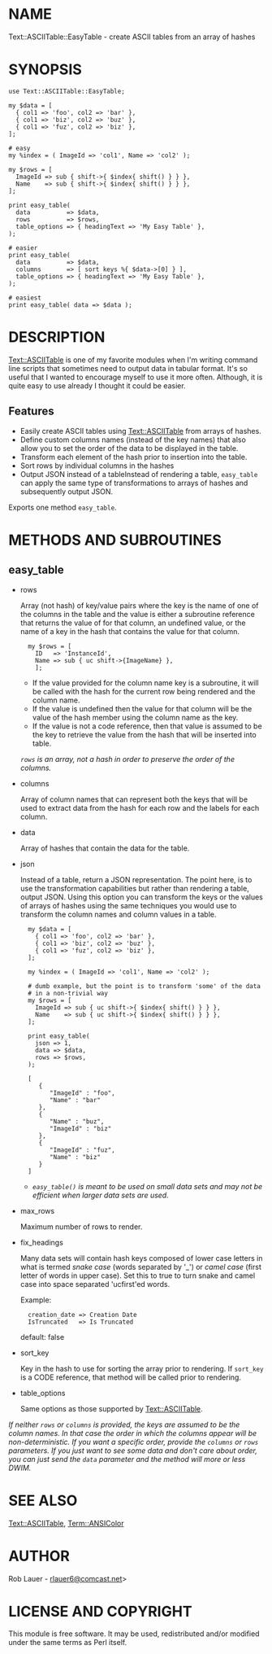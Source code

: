 # NAME

Text::ASCIITable::EasyTable - create ASCII tables from an array of hashes

# SYNOPSIS

    use Text::ASCIITable::EasyTable;

    my $data = [
      { col1 => 'foo', col2 => 'bar' },
      { col1 => 'biz', col2 => 'buz' },
      { col1 => 'fuz', col2 => 'biz' },
    ];

    # easy
    my %index = ( ImageId => 'col1', Name => 'col2' );

    my $rows = [
      ImageId => sub { shift->{ $index{ shift() } } },
      Name    => sub { shift->{ $index{ shift() } } },
    ];
    
    print easy_table(
      data          => $data,
      rows          => $rows,
      table_options => { headingText => 'My Easy Table' },
    );

    # easier 
    print easy_table(
      data          => $data,
      columns       => [ sort keys %{ $data->[0] } ],
      table_options => { headingText => 'My Easy Table' },
    );
    
    # easiest 
    print easy_table( data => $data );

# DESCRIPTION

[Text::ASCIITable](https://metacpan.org/pod/Text%3A%3AASCIITable) is one of my favorite modules when I'm writing
command line scripts that sometimes need to output data in tabular
format. It's so useful that I wanted to encourage myself to use it
more often. Although, it is quite easy to use already I thought it
could be easier.

## Features

- Easily create ASCII tables using [Text::ASCIITable](https://metacpan.org/pod/Text%3A%3AASCIITable) from
arrays of hashes.
- Define custom columns names (instead of the key names) that
also allow you to set the order of the data to be displayed in the table.
- Transform each element of the hash prior to insertion into the table.
- Sort rows by individual columns in the hashes
- Output JSON instead of a tableInstead of rendering a table, `easy_table` can apply the same type of
transformations to arrays of hashes and subsequently output JSON.

Exports one method `easy_table`. 

# METHODS AND SUBROUTINES

## easy\_table

- rows

    Array (not hash) of key/value pairs where the key is the name of one
    of the columns in the table and the value is either a subroutine
    reference that returns the value of for that column, an undefined value, or the
    name of a key in the hash that contains the value for that column.

        my $rows = [
          ID   => 'InstanceId',
          Name => sub { uc shift->{ImageName} },
          ];

    - If the value provided for the column name key is a subroutine, it will
    be called with the hash for the current row being rendered and the
    column name.
    - If the value is undefined then the value for that column
    will be the value of the hash member using the column name as the key.
    - If the value is not a code reference, then that value is assumed to
    be the key to retrieve the value from the hash that will be inserted
    into table.

    _`rows` is an array, not a hash in order to preserve
    the order of the columns._

- columns

    Array of column names that can represent both the keys that will be used to
    extract data from the hash for each row and the labels for each column.

- data

    Array of hashes that contain the data for the table.

- json

    Instead of a table, return a JSON representation. The point here, is
    to use the transformation capabilities but rather than rendering a
    table, output JSON. Using this option you can transform the keys or
    the values of arrays of hashes using the same techniques you would use
    to transform the column names and column values in a table.

        my $data = [
          { col1 => 'foo', col2 => 'bar' },
          { col1 => 'biz', col2 => 'buz' },
          { col1 => 'fuz', col2 => 'biz' },
        ];
        
        my %index = ( ImageId => 'col1', Name => 'col2' );

        # dumb example, but the point is to transform 'some' of the data
        # in a non-trivial way
        my $rows = [
          ImageId => sub { uc shift->{ $index{ shift() } } },
          Name    => sub { uc shift->{ $index{ shift() } } },
        ];
        
        print easy_table(
          json => 1,
          data => $data,
          rows => $rows,
        );

        [
           {
              "ImageId" : "foo",
              "Name" : "bar"
           },
           {
              "Name" : "buz",
              "ImageId" : "biz"
           },
           {
              "ImageId" : "fuz",
              "Name" : "biz"
           }
        ]

    - _`easy_table()` is meant to be used on small data sets and may not
    be efficient when larger data sets are used._

- max\_rows

    Maximum number of rows to render.

- fix\_headings

    Many data sets will contain hash keys composed of lower case letters
    in what is termed _snake case_ (words separated by '\_') or _camel
    case_ (first letter of words in upper case). Set this to true to turn
    snake and camel case into space separated 'ucfirst'ed words.

    Example:

        creation_date => Creation Date
        IsTruncated   => Is Truncated

    default: false

- sort\_key

    Key in the hash to use for sorting the array prior to rendering.  If
    `sort_key` is a CODE reference, that method will be called prior to
    rendering.

- table\_options

    Same options as those supported by [Text::ASCIITable](https://metacpan.org/pod/Text%3A%3AASCIITable).

_If neither `rows` or `columns` is provided, the keys are assumed
to be the column names. In that case the order in which the columns
appear will be non-deterministic. If you want a specific order, provide
the `columns` or `rows` parameters. If you just want to see some
data and don't care about order, you can just send the `data`
parameter and the method will more or less DWIM._

# SEE ALSO

[Text::ASCIITable](https://metacpan.org/pod/Text%3A%3AASCIITable), [Term::ANSIColor](https://metacpan.org/pod/Term%3A%3AANSIColor)

# AUTHOR

Rob Lauer - <rlauer6@comcast.net>>

# LICENSE AND COPYRIGHT

This module is free software. It may be used, redistributed and/or
modified under the same terms as Perl itself.
